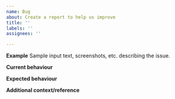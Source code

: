 ```yaml
---
name: Bug
about: Create a report to help us improve
title: ''
labels: ''
assignees: ''

---
```


**Example**
Sample input text, screenshots, etc. describing the issue.

**Current behaviour**

**Expected behaviour**

**Additional context/reference**

